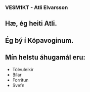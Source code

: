 ### VESM1KT - Atli Elvarsson
## Hæ, ég heiti Atli.
## Ég bý í Kópavoginum.
## Mín helstu áhugamál eru:
 * Tölvuleikir
 * Bílar
 * Forritun
 * Svefn
